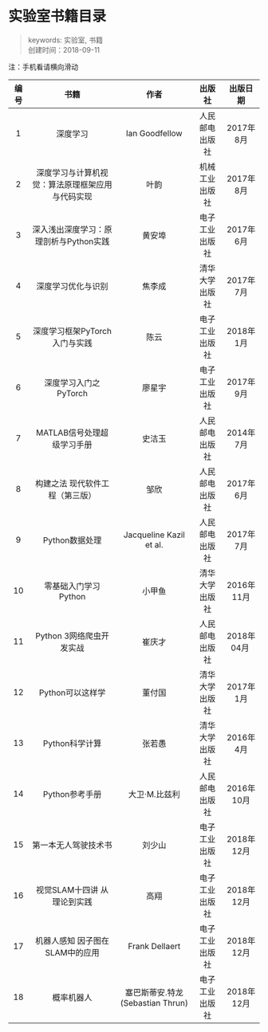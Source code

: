 # 实验室书籍目录
>keywords: 实验室, 书籍  
>创建时间：2018-09-11

注：手机看请横向滑动

| 编号 |    书籍   |  作者  | 出版社 | 出版日期 |
| :---:| :------: | :---: | :----: | :----: |
| 1   | 深度学习 | Ian Goodfellow |  人民邮电出版社 | 2017年8月 |
| 2   | 深度学习与计算机视觉：算法原理框架应用与代码实现 |叶韵 | 机械工业出版社 | 2017年8月 |
| 3   | 深入浅出深度学习：原理剖析与Python实践 | 黄安埠 | 电子工业出版社 | 2017年6月 |
| 4   | 深度学习优化与识别   | 焦李成 | 清华大学出版社 | 2017年7月 |
| 5   | 深度学习框架PyTorch入门与实践 | 陈云 | 电子工业出版社 | 2018年1月 |
| 6   | 深度学习入门之PyTorch | 廖星宇 | 电子工业出版社 | 2017年9月 |
| 7   | MATLAB信号处理超级学习手册 | 史洁玉 | 人民邮电出版社 | 2014年7月 |
| 8   | 构建之法 现代软件工程（第三版）| 邹欣 |  人民邮电出版社| 2017年6月 |
| 9   | Python数据处理 | Jacqueline Kazil et al. | 人民邮电出版社 | 2017年7月 |
| 10  | 零基础入门学习Python      | 小甲鱼	 | 清华大学出版社	| 2016年11月 |  
| 11  | Python 3网络爬虫开发实战  | 崔庆才	 | 人民邮电出版社	| 2018年04月 |
| 12  | Python可以这样学 | 董付国 | 清华大学出版社 | 2017年1月 |
| 13  | Python科学计算  | 张若愚 | 清华大学出版社 | 2016年4月 |
| 14  | Python参考手册  | 大卫·M.比兹利  | 人民邮电出版社 | 2016年10月 |
| 15  | 第一本无人驾驶技术书 | 刘少山 | 电子工业出版社 | 2018年12月
| 16  | 视觉SLAM十四讲 从理论到实践 | 高翔 | 电子工业出版社 | 2018年12月
| 17  | 机器人感知 因子图在SLAM中的应用 | Frank Dellaert | 电子工业出版社 | 2018年12月
| 18  | 概率机器人 | 塞巴斯蒂安.特龙 (Sebastian Thrun) | 电子工业出版社 | 2018年12月
